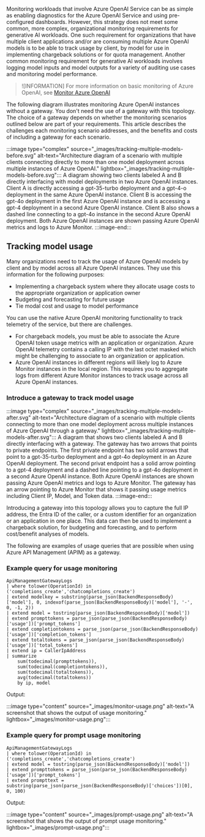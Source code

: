 Monitoring workloads that involve Azure OpenAI Service can be as simple as enabling diagnostics for the Azure OpenAI Service and using pre-configured dashboards. However, this strategy does not meet some common, more complex, organizational monitoring requirements for generative AI workloads. One such requirement for organizations that have multiple client applications and/or are consuming multiple Azure OpenAI models is to be able to track usage by client, by model for use in implementing chargeback solutions or for quota management. Another common monitoring requirement for generative AI workloads involves logging model inputs and model outputs for a variety of auditing use cases and monitoring model performance.

> ![INFORMATION]
> For more information on basic monitoring of Azure OpenAI, see [Monitor Azure OpenAI](https://learn.microsoft.com/en-us/azure/ai-services/openai/how-to/monitor-openai)

The following diagram illustrates monitoring Azure OpenAI instances without a gateway. You don't need the use of a gateway with this topology. The choice of a gateway depends on whether the monitoring scenarios outlined below are part of your requirements. This article describes the challenges each monitoring scenario addresses, and the benefits and costs of including a gateway for each scenario.

:::image type="complex" source="_images/tracking-multiple-models-before.svg" alt-text="Architecture diagram of a scenario with multiple clients connecting directly to more than one model deployment across multiple instances of Azure OpenAI." lightbox="_images/tracking-multiple-models-before.svg":::
   A diagram showing two clients labeled A and B directly interfacing with model deployments in two Azure OpenAI instances. Client A is directly accessing a gpt-35-turbo deployment and a gpt-4-o deployment in the same Azure OpenAI instance. Client B is accessing the gpt-4o deployment in the first Azure OpenAI instance and is accessing a gpt-4 deployment in a second Azure OpenAI instance. Client B also shows a dashed line connecting to a gpt-4o instance in the second Azure OpenAI deployment. Both Azure OpenAI instances are shown passing Azure OpenAI metrics and logs to Azure Monitor.
:::image-end:::

## Tracking model usage

Many organizations need to track the usage of Azure OpenAI models by client and by model across all Azure OpenAI instances. They use this information for the following purposes:

- Implementing a chargeback system where they allocate usage costs to the appropriate organization or application owner
- Budgeting and forecasting for future usage
- Tie modal cost and usage to model performance

You can use the native Azure OpenAI monitoring functionality to track telemetry of the service, but there are challenges.

- For chargeback models, you must be able to associate the Azure OpenAI token usage metrics with an application or organization. Azure OpenAI telemetry contains a calling IP with the last octet masked which might be challenging to associate to an organization or application.
- Azure OpenAI instances in different regions will likely log to Azure Monitor instances in the local region. This requires you to aggregate logs from different Azure Monitor instances to track usage across all Azure OpenAI instances.

### Introduce a gateway to track model usage

:::image type="complex" source="_images/tracking-multiple-models-after.svg" alt-text="Architecture diagram of a scenario with multiple clients connecting to more than one model deployment across multiple instances of Azure OpenAI through a gateway." lightbox="_images/tracking-multiple-models-after.svg":::
   A diagram that shows two clients labeled A and B directly interfacing with a gateway. The gateway has two arrows that points to private endpoints. The first private endpoint has two solid arrows that point to a gpt-35-turbo deployment and a gpt-4o deployment in an Azure OpenAI deployment. The second privat endpoint has a solid arrow pointing to a gpt-4 deployment and a dashed line pointing to a gpt-4o deployment in a second Azure OpenAI instance. Both Azure OpenAI instances are shown passing Azure OpenAI metrics and logs to Azure Monitor. The gateway has an arrow pointing to Azure Monitor that shows it passing usage metrics including Client IP, Model, and Token data.
:::image-end:::

Introducing a gateway into this topology allows you to capture the full IP address, the Entra ID of the caller, or a custom identifier for an organization or an application in one place. This data can then be used to implement a chargeback solution, for budgeting and forecasting, and to perform cost/benefit analyses of models.

The following are examples of usage queries that are possible when using Azure API Management (APIM) as a gateway.

### Example query for usage monitoring

```
ApiManagementGatewayLogs
| where tolower(OperationId) in ('completions_create','chatcompletions_create')
| extend modelkey = substring(parse_json(BackendResponseBody)['model'], 0, indexof(parse_json(BackendResponseBody)['model'], '-', 0, -1, 2))
| extend model = tostring(parse_json(BackendResponseBody)['model'])
| extend prompttokens = parse_json(parse_json(BackendResponseBody)['usage'])['prompt_tokens']
| extend completiontokens = parse_json(parse_json(BackendResponseBody)['usage'])['completion_tokens']
| extend totaltokens = parse_json(parse_json(BackendResponseBody)['usage'])['total_tokens']
| extend ip = CallerIpAddress
| summarize
    sum(todecimal(prompttokens)),
    sum(todecimal(completiontokens)),
    sum(todecimal(totaltokens)),
    avg(todecimal(totaltokens))
    by ip, model
```

Output:

:::image type="content" source="_images/monitor-usage.png" alt-text="A screenshot that shows the output of usage monitoring." lightbox="_images/monitor-usage.png":::

### Example query for prompt usage monitoring

```
ApiManagementGatewayLogs
| where tolower(OperationId) in ('completions_create','chatcompletions_create')
| extend model = tostring(parse_json(BackendResponseBody)['model'])
| extend prompttokens = parse_json(parse_json(BackendResponseBody)['usage'])['prompt_tokens']
| extend prompttext = substring(parse_json(parse_json(BackendResponseBody)['choices'])[0], 0, 100)
```

Output:

:::image type="content" source="_images/prompt-usage.png" alt-text="A screenshot that shows the output of prompt usage monitoring." lightbox="_images/prompt-usage.png":::

